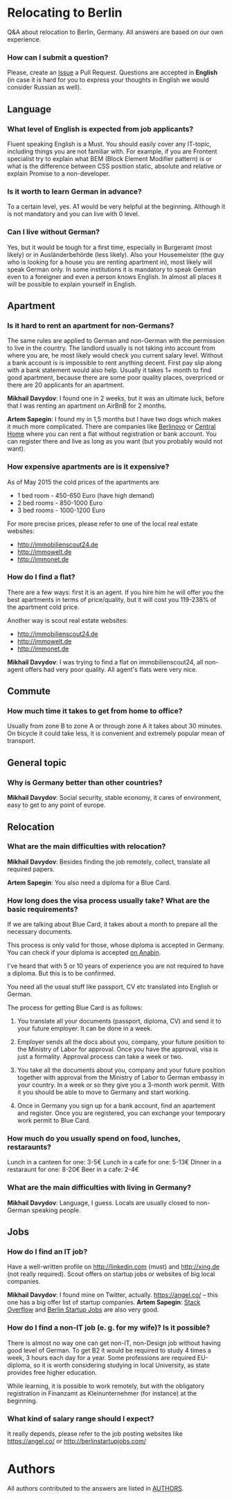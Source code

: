 # Relocating to Berlin

Q&amp;A about relocation to Berlin, Germany. All answers are based on our own experience. 

### How can I submit a question?

Please, create an [Issue](https://github.com/azproduction/relocating-to-berlin/issues/new) a Pull Request. 
Questions are accepted in **English** (in case it is hard for you to express your thoughts in English we would consider Russian as well).
 
## Language

### What level of English is expected from job applicants?

Fluent speaking English is a Must. You should easily cover any IT-topic, including things you are not familiar with.
For example, if you are Frontent specialist try to explain what BEM (Block Element Modifier pattern) is or what is the
difference between CSS position static, absolute and relative or explain Promise to a non-developer.

### Is it worth to learn German in advance?

To a certain level, yes. A1 would be very helpful at the beginning. 
Although it is not mandatory and you can live with 0 level.  

### Can I live without German?

Yes, but it would be tough for a first time, especially in  Burgeramt (most likely) or in Ausländerbehörde (less likely).
Also your Housemeister (the guy who is looking for a house you are renting apartment in), most likely will speak German only.
In some institutions it is mandatory to speak German even to a foreigner and even a person knows English.
In almost all places it will be possible to explain yourself in English.

## Apartment

### Is it hard to rent an apartment for non-Germans? 

The same rules are applied to German and non-German with the permission to live in the country.
The landlord usually is not taking into account from where you are, he most likely would check you current salary level. 
Without a bank account is is impossible to rent anything decent. First pay slip along with a bank statement would also help.
Usually it takes 1+ month to find good apartment, because there are some poor quality places, overpriced or there are
20 applicants for an apartment.

**Mikhail Davydov**: I found one in 2 weeks, but it was an ultimate luck, before that I was renting an apartment on AirBnB 
for 2 months.

**Artem Sapegin**: I found my in 1,5 months but I have two dogs which makes it much more complicated. There are companies like [Berlinovo](https://www.berlinovo.de/en) or [Central Home](https://www.central-home.de/en/home/) where you can rent a flat without registration or bank account. You can register there and live as long as you want (but you probably would not want).

### How expensive apartments are is it expensive?

As of May 2015 the cold prices of the apartments are

 * 1 bed room - 450-650 Euro (have high demand)
 * 2 bed rooms - 850-1000 Euro
 * 3 bed rooms - 1000-1200 Euro
 
For more precise prices, please refer to one of the local real estate websites:

 * http://immobilienscout24.de
 * http://immowelt.de
 * http://immonet.de

### How do I find a flat?

There are a few ways: first it is an agent. If you hire him he will offer you the best apartments in terms of price/quality,
but it will cost you 119-238% of the apartment cold price.

Another way is scout real estate websites:

 * http://immobilienscout24.de
 * http://immowelt.de
 * http://immonet.de
 
**Mikhail Davydov**: I was trying to find a flat on immobilienscout24, all non-agent offers had very poor quality. All agent's flats were very nice.

## Commute

### How much time it takes to get from home to office?

Usually from zone B to zone A or through zone A it takes about 30 minutes. 
On bicycle it could take less, it is convenient  and extremely popular mean of transport.

## General topic

### Why is Germany better than other countries?

**Mikhail Davydov**: Social security, stable economy, it cares of environment, easy to get to any point of europe. 

## Relocation

### What are the main difficulties with relocation?

**Mikhail Davydov**: Besides finding the job remotely, collect, translate all required papers. 

**Artem Sapegin**: You also need a diploma for a Blue Card.

### How long does the visa process usually take? What are the basic requirements?

If we are talking about Blue Card, it takes about a month to prepare all
the necessary documents.

This process is only valid for those, whose diploma is accepted in
Germany. You can check if your diploma is accepted [on
Anabin](http://anabin.kmk.org/).

I've heard that with 5 or 10 years of experience you are not required to
have a diploma. But this is to be confirmed.

You need all the usual stuff like passport, CV etc translated into English
or German.

The process for getting Blue Card is as follows:

1. You translate all your documents (passport, diploma, CV) and send it to
   your future employer. It can be done in a week.

2. Employer sends all the docs about you, company, your future position to
   the Ministry of Labor for approval. Once you have the approval, visa is
   just a formality. Approval process can take a week or two.

3. You take all the documents about you, company and your future position
   together with approval from the Ministry of Labor to German embassy in
   your country. In a week or so they give you a 3-month work permit. With
   it you should be able to move to Germany and start working.

4. Once in Germany you sign up for a bank account, find an apartement and
   register. Once you are registered, you can exchange your temporary work
   permit to Blue Card.


### How much do you usually spend on food, lunches, restaraunts?

Lunch in a canteen for one: 3-5€
Lunch in a cafe for one: 5-13€
Dinner in a restaraunt for one: 8-20€
Beer in a cafe: 2-4€

### What are the main difficulties with living in Germany?

**Mikhail Davydov**: Language, I guess. Locals are usually closed to non-German speaking people.

## Jobs

### How do I find an IT job?

Have a well-written profile on http://linkedin.com (must) and http://xing.de (not really required). 
Scout offers on startup jobs or websites of big local companies.

**Mikhail Davydov**: I found mine on Twitter, actually. https://angel.co/ – this one has a big offer list of startup companies.
**Artem Sapegin**: [Stack Overflow](http://careers.stackoverflow.com/cities/berlin) and [Berlin Startup Jobs](http://berlinstartupjobs.com/) are also very good.

### How do I find a non-IT job (e. g. for my wife)? Is it possible?

There is almost no way one can get non-IT, non-Design job without having good level of German. 
To get B2 it would be required to study 4 times a week, 3 hours each day for a year. 
Some professions are required EU-diploma, so it is worth considering studying in local University, 
as state provides free higher education. 

While learning, it is possible to work remotely, but with the obligatory registration 
in Finanzamt as Kleinunternehmer (for instance) at the beginning.

### What kind of salary range should I expect? 

It really depends, please refer to the job posting websites like https://angel.co/ or http://berlinstartupjobs.com/

# Authors

All authors contributed to the answers are listed in [AUTHORS](AUTHORS).
